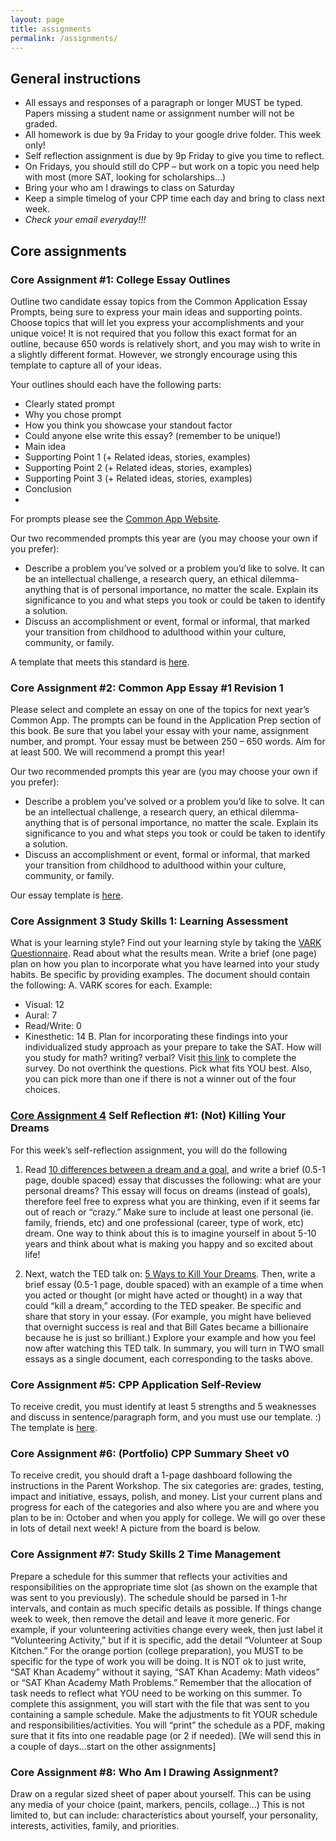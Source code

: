 ```yaml
---
layout: page
title: assignments
permalink: /assignments/
---
```

## General instructions

-	All essays and responses of a paragraph or longer MUST be typed.  
Papers missing a student name or assignment number will not be graded.
-	All homework is due by 9a Friday to your google drive folder.  This week only!
-	Self reflection assignment is due by 9p Friday to give you time to reflect.
-	On Fridays, you should still do CPP – but work on a topic you need help with most (more SAT, looking for scholarships…)
-	Bring your who am I drawings to class on Saturday
-	Keep a simple timelog of your CPP time each day and bring to class next week.
-	*Check your email everyday!!!*

## Core assignments

### Core Assignment #1:  College Essay Outlines

Outline two candidate essay topics from the Common Application Essay Prompts, being sure to express your main ideas and supporting points. Choose topics that will let you express your accomplishments and your unique voice!
It is not required that you follow this exact format for an outline, because 650 words is relatively short, and you may wish to write in a slightly different format. However, we strongly encourage using this template to capture all of your ideas.

Your outlines should each have the following parts:

- Clearly stated prompt
- Why you chose prompt
- How you think you showcase your standout factor
- Could anyone else write this essay? (remember to be unique!)
- Main idea
- Supporting Point 1 (+ Related ideas, stories, examples)
- Supporting Point 2 (+ Related ideas, stories, examples)
- Supporting Point 3 (+ Related ideas, stories, examples)
- Conclusion
-
For prompts please see the [Common App Website](http://www.commonapp.org/whats-appening/application-updates/common-application-announces-2016-2017-essay-prompts).     

Our two recommended prompts this year are (you may choose your own if you prefer):
- Describe a problem you’ve solved or a problem you’d like to solve. It can be an intellectual challenge, a research query, an ethical dilemma-anything that is of personal importance, no matter the scale. Explain its significance to you and what steps you took or could be taken to identify a solution.
- Discuss an accomplishment or event, formal or informal, that marked your transition from childhood to adulthood within your culture, community, or family.

A template that meets this standard is [here](/cppbook/assets/cpp_template_outline.doc).

### Core Assignment #2:  Common App Essay #1 Revision 1

Please select and complete an essay on one of the topics for next year’s Common App. The prompts can be found in the Application Prep section of this book. Be sure that you label your essay with your name, assignment number, and prompt. Your essay must be between 250 – 650 words. Aim for at least 500. We will recommend a prompt this year!

Our two recommended prompts this year are (you may choose your own if you prefer):
- Describe a problem you’ve solved or a problem you’d like to solve. It can be an intellectual challenge, a research query, an ethical dilemma-anything that is of personal importance, no matter the scale. Explain its significance to you and what steps you took or could be taken to identify a solution.
- Discuss an accomplishment or event, formal or informal, that marked your transition from childhood to adulthood within your culture, community, or family.

Our essay template is [here](/cppbook/assets/cpp_essay_template.doc).

#### [](#ca003)
### Core Assignment 3 Study Skills 1: Learning Assessment

What is your learning style?
Find out your learning style by taking the [VARK Questionnaire](http://vark-learn.com/the-vark-questionnaire/the-vark-questionnaire-for-younger-people/). Read about what the results mean. Write a brief (one page) plan on how you plan to incorporate what you have learned into your study habits. Be specific by providing examples.
The document should contain the following:
A.	VARK scores for each. Example:
- Visual: 12
- Aural: 7
- Read/Write: 0
- Kinesthetic: 14
B.	Plan for incorporating these findings into your individualized study approach as your prepare to take the SAT. How will you study for math? writing? verbal?
Visit [this link](http://vark-learn.com/the-vark-questionnaire/the-vark-questionnaire-for-younger-people/) to complete the survey. Do not overthink the questions. Pick what fits YOU best. Also, you can pick more than one if there is not a winner out of the four choices.

### [Core Assignment 4](#ca004)  Self Reflection #1: (Not) Killing Your Dreams

For this week’s self-reflection assignment, you will do the following
1.	Read [10 differences between a dream and a goal](https://timemanagementninja.com/2013/04/10-big-differences-between-goals-and-dreams-that-you-must-know/), and write a brief (0.5-1 page, double spaced) essay that discusses the following: what are your personal dreams? This essay will focus on dreams (instead of goals), therefore feel free to express what you are thinking, even if it seems far out of reach or “crazy.” Make sure to include at least one personal (ie. family, friends, etc) and one professional (career, type of work, etc) dream. One way to think about this is to imagine yourself in about 5-10 years and think about what is making you happy and so excited about life!

2.	Next, watch the TED talk on: [5 Ways to Kill Your Dreams](https://www.ted.com/talks/bel_pesce_5_ways_to_kill_your_dreams?language=en). Then, write a brief essay (0.5-1 page, double spaced) with an example of a time when you acted or thought (or might have acted or thought) in a way that could “kill a dream,” according to the TED speaker. Be specific and share that story in your essay. (For example, you might have believed that overnight success is real and that Bill Gates became a billionaire because he is just so brilliant.) Explore your example and how you feel now after watching this TED talk.
In summary, you will turn in TWO small essays as a single document, each corresponding to the tasks above.

### Core Assignment #5:  CPP Application Self-Review

To receive credit, you must identify at least 5 strengths and 5 weaknesses and discuss in sentence/paragraph form, and you must use our template. :)
The template is [here](/cppbook/assets/cpp_template_appreview.doc).

### Core Assignment #6:  (Portfolio) CPP Summary Sheet v0

To receive credit, you should draft a 1-page dashboard following the instructions in the Parent Workshop.  The six categories are:  grades, testing, impact and initiative, essays, polish, and money.  List your current plans and progress for each of the categories and also where you are and where you plan to be in:  October and when you apply for college.  We will go over these in lots of detail next week!  A picture from the board is below.

### Core Assignment #7:  Study Skills 2 Time Management

Prepare a schedule for this summer  that reflects your activities and responsibilities on the appropriate time slot (as shown on the example that was sent to you previously). The schedule should be parsed in 1-hr intervals, and contain as much specific details as possible. If things change week to week, then remove the detail and leave it more generic. For example, if your volunteering activities change every week, then just label it “Volunteering Activity,” but if it is specific, add the detail “Volunteer at Soup Kitchen.” For the orange portion (college preparation), you MUST to be specific for the type of work you will be doing. It is NOT ok to just write, “SAT Khan Academy” without it saying, “SAT Khan Academy: Math videos” or “SAT Khan Academy Math Problems.” Remember that the allocation of task needs to reflect what YOU need to be working on this summer.
To complete this assignment, you will start with the file that was sent to you containing a sample schedule. Make the adjustments to fit YOUR schedule and responsibilities/activities. You will “print” the schedule as a PDF, making sure that it fits into one readable page (or 2 if needed).  [We will send this in a couple of days…start on the other assignments]


### Core Assignment #8:  Who Am I Drawing Assignment?

Draw on a regular sized sheet of paper about yourself.  This can be using any media of your choice (paint, markers, pencils, collage…) This is not limited to, but can include:  characteristics about yourself, your personality, interests, activities, family, and priorities.

